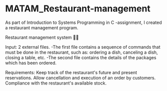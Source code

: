 # MATAM_Restaurant-management
As part of Introduction to Systems Programming in C -assignment, I created a restaurant management program.

Restaurant management system 🍕🥗

Input: 2 external files.
 -The first file contains a sequence of commands that must be done in the restaurant, such as: ordering a dish, canceling a dish, closing a  table, etc. 
  -The second file contains the details of the packages which has been ordered.

Requirements:
Keep track of the restaurant's future and present reservations.
Allow cancellation and execution of an order by customers.
Compliance with the restaurant's available stock.
